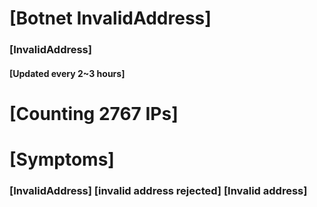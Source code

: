 # [Botnet InvalidAddress]
### [InvalidAddress]
#### [Updated every 2~3 hours]

# [Counting 2767 IPs]

# [Symptoms] 

###   [InvalidAddress] [invalid address rejected] [Invalid address]
